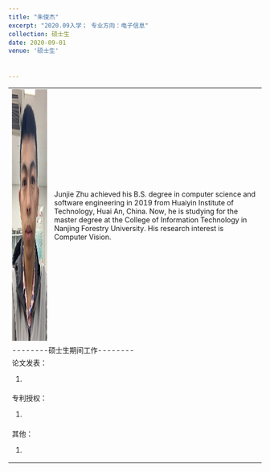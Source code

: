 ```yaml
---
title: "朱俊杰"
excerpt: "2020.09入学； 专业方向：电子信息"
collection: 硕士生
date: 2020-09-01
venue: '硕士生'


---
```

<table border="0">
<tr>
  <td> <img src='/images/jun.jpg' height="500" width="408">  </td>
  <td>Junjie Zhu achieved his B.S. degree in computer science and software engineering in 2019 from Huaiyin Institute of Technology, Huai An, China. Now, he is studying for the master degree at the College of Information Technology in Nanjing Forestry University. His research interest is Computer Vision.
</td>
</tr>

<tr>
<td colspan="2" align=“center”>--------硕士生期间工作--------
</td>
</tr>

<tr>
<td colspan="2">论文发表：
<ol class="level_1">
<li>  </li>
</ol>
</td>
</tr>

<tr>
<td colspan="2">专利授权：
<ol class="level_1">
<li>  </li>
</ol>
</td>
</tr>

<tr>
<td colspan="2">其他：
<ol class="level_1">
<li>  </li>
</ol>
</td>
</tr>

</table>